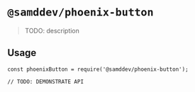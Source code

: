 # `@samddev/phoenix-button`

> TODO: description

## Usage

```
const phoenixButton = require('@samddev/phoenix-button');

// TODO: DEMONSTRATE API
```
